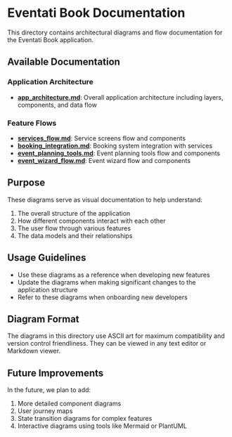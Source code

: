 # Eventati Book Documentation

This directory contains architectural diagrams and flow documentation for the Eventati Book application.

## Available Documentation

### Application Architecture

- **[app_architecture.md](app_architecture.md)**: Overall application architecture including layers, components, and data flow

### Feature Flows

- **[services_flow.md](services_flow.md)**: Service screens flow and components
- **[booking_integration.md](booking_integration.md)**: Booking system integration with services
- **[event_planning_tools.md](event_planning_tools.md)**: Event planning tools flow and components
- **[event_wizard_flow.md](event_wizard_flow.md)**: Event wizard flow and components

## Purpose

These diagrams serve as visual documentation to help understand:

1. The overall structure of the application
2. How different components interact with each other
3. The user flow through various features
4. The data models and their relationships

## Usage Guidelines

- Use these diagrams as a reference when developing new features
- Update the diagrams when making significant changes to the application structure
- Refer to these diagrams when onboarding new developers

## Diagram Format

The diagrams in this directory use ASCII art for maximum compatibility and version control friendliness. They can be viewed in any text editor or Markdown viewer.

## Future Improvements

In the future, we plan to add:

1. More detailed component diagrams
2. User journey maps
3. State transition diagrams for complex features
4. Interactive diagrams using tools like Mermaid or PlantUML
